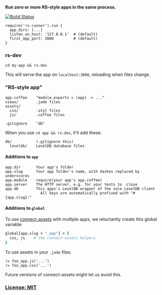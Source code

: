 **Run zero or more RS-style apps in the same process.**

[![Build Status](https://secure.travis-ci.org/ReclaimSoftware/rs-runner.png)](http://travis-ci.org/ReclaimSoftware/rs-runner)

    require('rs-runner').run {
      app_dirs: [...]
      listen_on_host: '127.0.0.1'  # (default)
      first_app_port: 3000         # (default)
    }


### rs-dev

    cd my-app && rs-dev

This will serve the app on `localhost:3000`, reloading when files change.


### "RS-style app"

    app.coffee    "module.exports = (app) -> ..."
    views/        .jade files
    assets/
      css/        .styl files
      js/         .coffee files
    
    .gitignore    "db"

When you use `cd app && rs-dev`, it'll add these:

    db/           (.gitignore this)
      leveldb/    LevelDB database files


#### Additions to `app`

    app.dir       Your app's folder
    app.slug      Your app folder's name, with dashes replaced by underscores
    app.module    require(your app's app.coffee)
    app.server    The HTTP server, e.g. for your tests to .close
    app.db        This apps's LevelDB wrapper of the sole LevelDB client
                    All keys are automatically prefixed with "#{app.slug}:"


#### Additions to `global`

To use [connect-assets](https://github.com/adunkman/connect-assets) with multiple apps, we reluctantly create this global variable:

```coffee
global[app.slug + "_app"] = {
  css, js    # the connect-assets helpers
}
```

To use assets in your `.jade` files:

```jade
!= foo_app.js('...')
!= foo_app.css('...')
```

Future versions of connect-assets might let us avoid this.


### [License: MIT](LICENSE.txt)
